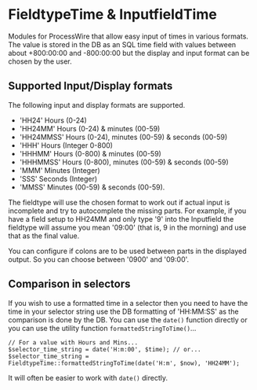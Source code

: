 FieldtypeTime & InputfieldTime
==============================

Modules for ProcessWire that allow easy input of times in various formats. The value is stored in the DB as an SQL time
field with values between about +800:00:00 and -800:00:00 but the display and input format can be chosen by the user.


Supported Input/Display formats
-------------------------------

The following input and display formats are supported.

- 'HH24' Hours (0-24)
- 'HH24MM' Hours (0-24) & minutes (00-59)
- 'HH24MMSS' Hours (0-24), minutes (00-59) & seconds (00-59)
- 'HHH' Hours (Integer 0-800)
- 'HHHMM' Hours (0-800) & minutes (00-59)
- 'HHHMMSS' Hours (0-800), minutes (00-59) & seconds (00-59)
- 'MMM' Minutes (Integer)
- 'SSS' Seconds (Integer)
- 'MMSS' Minutes (00-59) & seconds (00-59).

The fieldtype will use the chosen format to work out if actual input is incomplete and try to autocomplete the missing
parts. For example, if you have a field setup to HH24MM and only type '9' into the Inputfield the fieldtype will assume
you mean '09:00' (that is, 9 in the morning) and use that as the final value.

You can configure if colons are to be used between parts in the displayed output. So you can choose between '0900' and
'09:00'.


Comparison in selectors
-----------------------

If you wish to use a formatted time in a selector then you need to have the time in your selector string use the DB
formatting of 'HH:MM:SS' as the comparison is done by the DB. You can use the `date()` function directly or you can use
the utility function `formattedStringToTime()`...

    // For a value with Hours and Mins...
    $selector_time_string = date('H:m:00', $time); // or...
    $selector_time_string = FieldtypeTime::formattedStringToTime(date('H:m', $now), 'HH24MM');

It will often be easier to work with `date()` directly.

